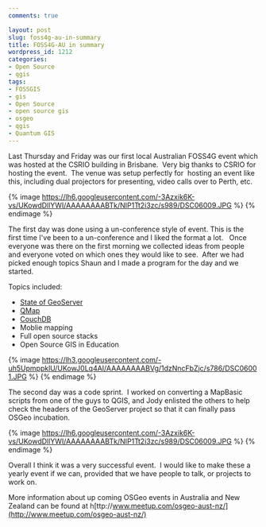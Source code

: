 ```yaml
---
comments: true

layout: post
slug: foss4g-au-in-summary
title: FOSS4G-AU in summary
wordpress_id: 1212
categories:
- Open Source
- qgis
tags:
- FOSSGIS
- gis
- Open Source
- open source gis
- osgeo
- qgis
- Quantum GIS
---
```


Last Thursday and Friday was our first local Australian FOSS4G event which was hosted at the CSRIO building in Brisbane.  Very big thanks to CSRIO for hosting the event.  The venue was setup perfectly for  hosting an event like this, including dual projectors for presenting, video calls over to Perth, etc.

{% image https://lh6.googleusercontent.com/-3Azxik6K-vs/UKowdDllYWI/AAAAAAAABTk/NIP1Tt2i3zc/s989/DSC06009.JPG %}
{% endimage %}


The first day was done using a un-conference style of event. This is the first time I've been to a un-conference and I liked the format a lot.   Once everyone was there on the first morning we collected ideas from people and everyone voted on which ones they would like to see.  After we had picked enough topics Shaun and I made a program for the day and we started.

Topics included:

  * [State of GeoServer](http://www.slideshare.net/jgarnett/state-of-geoserver-2012)
  * [QMap](http://nathanw2.github.com/qmap/index.html)
  * [CouchDB](http://couchdb.apache.org/)	
  * Moblie mapping
  * Full open source stacks
  * Open Source GIS in Education


{% image https://lh3.googleusercontent.com/-uh5UpmppklU/UKowJ0Lq4AI/AAAAAAAABVg/1dzNncFbZjc/s786/DSC06001.JPG %}
{% endimage %}

The second day was a code sprint.  I worked on converting a MapBasic scripts from one of the guys to QGIS, and Jody enlisted the others to help check the headers of the GeoServer project so that it can finally pass OSGeo incubation.

{% image https://lh6.googleusercontent.com/-3Azxik6K-vs/UKowdDllYWI/AAAAAAAABTk/NIP1Tt2i3zc/s989/DSC06009.JPG %}
{% endimage %}

Overall I think it was a very successful event.  I would like to make these a yearly event if we can, provided that we have people to talk, or projects to work on.

More information about up coming OSGeo events in Australia and New Zealand can be found at h[ttp://www.meetup.com/osgeo-aust-nz/](http://www.meetup.com/osgeo-aust-nz/)
